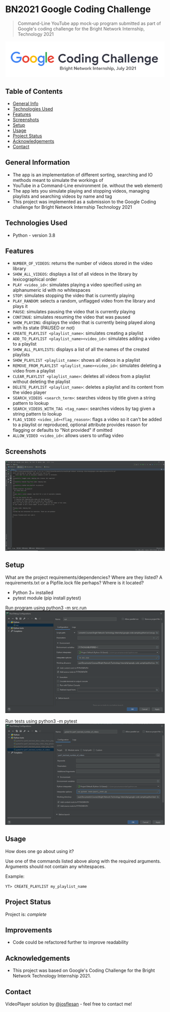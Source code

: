 # BN2021 Google Coding Challenge
> Command-Line YouTube app mock-up program submitted as part of Google's coding challenge for the
> Bright Network Internship, Technology 2021

![Example screenshot](https://github.com/josflesan/BN2021-Google-Coding-Challenge/blob/main/python/img/Google%20Coding%20Challenge%20Banner.png)

## Table of Contents
* [General Info](#general-information)
* [Technologies Used](#technologies-used)
* [Features](#features)
* [Screenshots](#screenshots)
* [Setup](#setup)
* [Usage](#usage)
* [Project Status](#project-status)
* [Acknowledgements](#acknowledgements)
* [Contact](#contact)


## General Information
- The app is an implementation of different sorting, searching and IO methods meant to simulate the workings of
- YouTube in a Command-Line environment (ie. without the web element)
- The app lets you simulate playing and stopping videos, managing playlists and searching videos by name and tag
- This project was implemented as a submission to the Google Coding challenge for Bright Network Internship Technology 2021


## Technologies Used
- Python - version 3.8


## Features
- `NUMBER_OF_VIDEOS`: returns the number of videos stored in the video library
- `SHOW_ALL_VIDEOS`: displays a list of all videos in the library by lexicographical order
- `PLAY <video_id>`: simulates playing a video specified using an alphanumeric id with no whitespaces
- `STOP`: simulates stopping the video that is currently playing
- `PLAY_RANDOM`: selects a random, unflagged video from the library and plays it
- `PAUSE`: simulates pausing the video that is currently playing
- `CONTINUE`: simulates resuming the video that was paused
- `SHOW_PLAYING`: displays the video that is currently being played along with its state (PAUSED or not)
- `CREATE_PLAYLIST <playlist_name>`: simulates creating a playlist 
- `ADD_TO_PLAYLIST <playlist_name><video_id>`: simulates adding a video to a playlist
- `SHOW_ALL_PLAYLISTS`: displays a list of all the names of the created playlists
- `SHOW_PLAYLIST <playlist_name>`: shows all videos in a playlist
- `REMOVE_FROM_PLAYLIST <playlist_name><video_id>`: simulates deleting a video from a playlist
- `CLEAR_PLAYLIST <playlist_name>`: deletes all videos from a playlist without deleting the playlist
- `DELETE_PLAYLIST <playlist_name>`: deletes a playlist and its content from the video player
- `SEARCH_VIDEOS <search_term>`: searches videos by title given a string pattern to lookup
- `SEARCH_VIDEOS_WITH_TAG <tag_name>`: searches videos by tag given a string pattern to lookup
- `FLAG_VIDEO <video_id><flag_reason>`: flags a video so it can't be added to a playlist or reproduced, optional attribute provides reason for flagging or defaults to "Not provided" if omitted
- `ALLOW_VIDEO <video_id>`: allows users to unflag video 


## Screenshots
![Example screenshot](https://github.com/josflesan/BN2021-Google-Coding-Challenge/blob/main/python/img/Use%20Case.png)


## Setup
What are the project requirements/dependencies? Where are they listed? A requirements.txt or a Pipfile.lock file perhaps? Where is it located?

- Python 3+ installed
- pytest module (pip install pytest)

Run program using python3 -m src.run
![Run Configuration](https://github.com/josflesan/BN2021-Google-Coding-Challenge/blob/main/python/img/Run%20Config.png)

Run tests using python3 -m pytest 
![Example screenshot](https://github.com/josflesan/BN2021-Google-Coding-Challenge/blob/main/python/img/Test%20Config.png)


## Usage
How does one go about using it?

Use one of the commands listed above along with the required arguments.
Arguments should not contain any whitespaces.

Example:

`YT> CREATE_PLAYLIST my_playlist_name`


## Project Status
Project is:  _complete_


## Improvements

- Code could be refactored further to improve readability


## Acknowledgements

- This project was based on Google's Coding Challenge for the Bright Network Technology Internship 2021.


## Contact
VideoPlayer solution by [@josflesan](josue.fle.sanc@gmail.com) - feel free to contact me!

